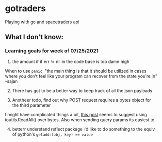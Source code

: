# gotraders

Playing with go and spacetraders api

## What I don't know:

### Learning goals for week of 07/25/2021

1. the amount if if err != nil in the code base is too damn high

When to use `panic`: "the main thing is that it should be utilized in cases where you don't feel like your program can recover from the state you're in" -sajan


2. There has got to be a better way to keep track of all the json payloads


3. Anotheer todo, find out why POST request requires a bytes object for the third parameter

 I might have complicated things a bit, [this post](https://blog.logrocket.com/making-http-requests-in-go/) seems to suggest using ioutils.ReadAll() over bytes.  Also when sending query params its easiest to 


4. betterr understand reflect package
i'd like to do something to the equiv of python's `getaddr(obj, key) == value`

